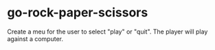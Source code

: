# go-rock-paper-scissors
 Create a meu for the user to select "play" or "quit". The player will play against a computer.
